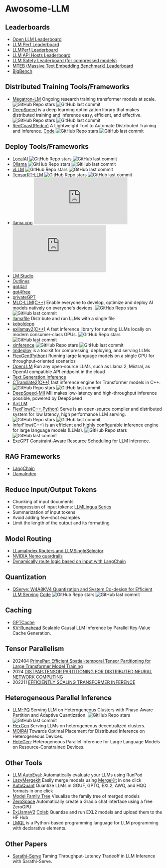 # Awosome-LLM
## Leaderboards
- [Open LLM Leaderboard](https://huggingface.co/spaces/HuggingFaceH4/open_llm_leaderboard)
- [LLM Perf Leaderboard](https://huggingface.co/spaces/optimum/llm-perf-leaderboard)
- [LLMPerf Leaderboard](https://github.com/ray-project/llmperf-leaderboard)
- [LLM API Hosts Leaderboard](https://artificialanalysis.ai/leaderboards/hosts)
- [LLM Safety Leaderboard (for compressed models)](https://huggingface.co/spaces/AI-Secure/llm-trustworthy-leaderboard)
- [MTEB (Massive Text Embedding Benchmark) Leaderboard](https://huggingface.co/spaces/mteb/leaderboard)
- [BigBench](https://github.com/google/BIG-bench)

## Distributed Training Tools/Frameworks
- [Megatron-LM](https://github.com/NVIDIA/Megatron-LM) Ongoing research training transformer models at scale.  ![GitHub Repo stars](https://img.shields.io/github/stars/NVIDIA/Megatron-LM) ![GitHub last commit](https://img.shields.io/github/last-commit/NVIDIA/Megatron-LM)
- [DeepSpeed](https://github.com/microsoft/DeepSpeed) is a deep learning optimization library that makes distributed training and inference easy, efficient, and effective.  ![GitHub Repo stars](https://img.shields.io/github/stars/microsoft/DeepSpeed) ![GitHub last commit](https://img.shields.io/github/last-commit/microsoft/DeepSpeed)
- [RedCoast(Redco)](https://arxiv.org/pdf/2310.16355) A Lightweight Tool to Automate Distributed Training and Inference. [Code](https://github.com/tanyuqian/redco)  ![GitHub Repo stars](https://img.shields.io/github/stars/tanyuqian/redco) ![GitHub last commit](https://img.shields.io/github/last-commit/tanyuqian/redco)

## Deploy Tools/Frameworks
- [LocalAI](https://github.com/mudler/LocalAI) ![GitHub Repo stars](https://img.shields.io/github/stars/mudler/LocalAI) ![GitHub last commit](https://img.shields.io/github/last-commit/mudler/LocalAI)
- [Ollama](https://github.com/ollama/ollama) ![GitHub Repo stars](https://img.shields.io/github/stars/ollama/ollama) ![GitHub last commit](https://img.shields.io/github/last-commit/ollama/ollama)
- [vLLM](https://github.com/vllm-project/vllm) ![GitHub Repo stars](https://img.shields.io/github/stars/vllm-project/vllm) ![GitHub last commit](https://img.shields.io/github/last-commit/vllm-project/vllm)
- [TensorRT-LLM](https://github.com/NVIDIA/TensorRT-LLM) ![GitHub Repo stars](https://img.shields.io/github/stars/NVIDIA/TensorRT-LLM) ![GitHub last commit](https://img.shields.io/github/last-commit/NVIDIA/TensorRT-LLM)
- [llama.cpp](https://github.com/ggerganov/llama.cpp) ![GitHub Repo stars](https://img.shields.io/github/stars/ggerganov/llama.cpp) ![GitHub last commit](https://img.shields.io/github/last-commit/ggerganov/llama.cpp)
- [LM Studio](https://github.com/lmstudio-ai) 
- [Outlines](https://github.com/outlines-dev/outlines)
- [gpt4all](https://github.com/nomic-ai/gpt4all)
- [gpt4free](https://github.com/xtekky/gpt4free)
- [privateGPT](https://github.com/imartinez/privateGPT)
- [MLC-LLM(C++)](https://github.com/mlc-ai/mlc-llm) Enable everyone to develop, optimize and deploy AI models natively on everyone's devices. ![GitHub Repo stars](https://img.shields.io/github/stars/mlc-ai/mlc-llm) ![GitHub last commit](https://img.shields.io/github/last-commit/mlc-ai/mlc-llm)
- [llamafile](https://github.com/Mozilla-Ocho/llamafile) Distribute and run LLMs with a single file
- [koboldcpp](https://github.com/LostRuins/koboldcpp)
- [exllamav2(C++)](https://github.com/turboderp/exllamav2) A fast inference library for running LLMs locally on modern consumer-class GPUs. ![GitHub Repo stars](https://img.shields.io/github/stars/turboderp/exllamav2) ![GitHub last commit](https://img.shields.io/github/last-commit/turboderp/exllamav2)
- [xinference](https://github.com/xorbitsai/inference) ![GitHub Repo stars](https://img.shields.io/github/stars/xorbitsai/inference) ![GitHub last commit](https://img.shields.io/github/last-commit/xorbitsai/inference)
- [lmdeploy](https://github.com/InternLM/lmdeploy) is a toolkit for compressing, deploying, and serving LLMs
- [FlexGen(Python)](https://github.com/FMInference/FlexGen) Running large language models on a single GPU for throughput-oriented scenarios
- [OpenLLM](https://github.com/bentoml/OpenLLM) Run any open-source LLMs, such as Llama 2, Mistral, as OpenAI compatible API endpoint in the cloud
- [Text Generation Inference](https://github.com/huggingface/text-generation-inference)
- [CTranslate2(C++)](https://github.com/OpenNMT/CTranslate2) fast inference engine for Transformer models in C++. ![GitHub Repo stars](https://img.shields.io/github/stars/OpenNMT/CTranslate2) ![GitHub last commit](https://img.shields.io/github/last-commit/OpenNMT/CTranslate2)
- [DeepSpeed-MII](https://github.com/microsoft/DeepSpeed-MII) MII makes low-latency and high-throughput inference possible, powered by DeepSpeed
- [AirLLM](https://github.com/lyogavin/Anima/tree/main/air_llm)
- [FlexFlow(C++,Python)](https://github.com/flexflow/FlexFlow) Serve is an open-source compiler and distributed system for low latency, high performance LLM serving. ![GitHub Repo stars](https://img.shields.io/github/stars/flexflow/FlexFlow) ![GitHub last commit](https://img.shields.io/github/last-commit/flexflow/FlexFlow)
- [InferFlow(C++)](https://github.com/inferflow/inferflow) is an efficient and highly configurable inference engine for large language models (LLMs). ![GitHub Repo stars](https://img.shields.io/github/stars/inferflow/inferflow) ![GitHub last commit](https://img.shields.io/github/last-commit/inferflow/inferflow)
- [ExeGPT](https://arxiv.org/pdf/2404.07947) Constraint-Aware Resource Scheduling for LLM Inference.


## RAG Frameworks
- [LangChain](https://github.com/langchain-ai/langchain)
- [LlamaIndex](https://github.com/run-llama/llama_index)

## Reduce Input/Output Tokens
- Chunking of input documents
- Compression of input tokens: [LLMLingua Series](https://llmlingua.com/)
- Summarization of input tokens
- Avoid adding few-shot examples
- Limit the length of the output and its formatting

## Model Routing
- [LLamaIndex Routers and LLMSingleSelector](https://docs.llamaindex.ai/en/latest/module_guides/querying/router/#using-selector-as-a-standalone-module)
- [NVIDIA Nemo guardrails](https://github.com/NVIDIA/NeMo-Guardrails)
- [Dynamically route logic based on input with LangChain](https://python.langchain.com/docs/expression_language/how_to/routing)

## Quantization
- [QServe: W4A8KV4 Quantization and System Co-design for Efficient LLM Serving](https://arxiv.org/pdf/2405.04532) [Code](https://github.com/mit-han-lab/qserve) ![GitHub Repo stars](https://img.shields.io/github/stars/mit-han-lab/qserve) ![GitHub last commit](https://img.shields.io/github/last-commit/mit-han-lab/qserve)

## Caching
- [GPTCache](https://github.com/zilliztech/GPTCache)
- [KV-Runahead](https://arxiv.org/pdf/2405.05329) Scalable Causal LLM Inference by Parallel Key-Value Cache Generation.

## Tensor Parallelism
- 202404 [PrimePar: Efficient Spatial-temporal Tensor Partitioning for Large Transformer Model Training](https://dl.acm.org/doi/pdf/10.1145/3620666.3651357)
- 2024   [DISTPAR:TENSOR PARTITIONING FOR DISTRIBUTED NEURAL NETWORK COMPUTING](https://openreview.net/pdf/id=1GdAJ3GsOw)
- 202211 [EFFICIENTLY SCALING TRANSFORMER INFERENCE](https://arxiv.org/pdf/2211.05102)
  
## Heterogeneous Parallel Inference
- [LLM-PQ](https://github.com/tonyzhao-jt/LLM-PQ) Serving LLM on Heterogeneous Clusters with Phase-Aware Partition and Adaptive Quantization.  ![GitHub Repo stars](https://img.shields.io/github/stars/tonyzhao-jt/LLM-PQ) ![GitHub last commit](https://img.shields.io/github/last-commit/tonyzhao-jt/LLM-PQ)
- [HexGen](https://github.com/zhenyutiancandy/HexGen) Serving LLMs on heterogeneous decentralized clusters.
- [MOIRAI](https://github.com/moirai-placement/moirai) Towards Optimal Placement for Distributed Inference on Heterogeneous Devices.
- [HeteGen](https://arxiv.org/pdf/2403.01164): Heterogeneous Parallel Inference for Large Language Models on Resource-Constrained Devices.

## Other Tools
- [LLM AutoEval](https://github.com/mlabonne/llm-autoeval): Automatically evaluate your LLMs using RunPod
- [LazyMergekit](https://colab.research.google.com/drive/1obulZ1ROXHjYLn6PPZJwRR6GzgQogxxb?usp=sharing) Easily merge models using [MergeKit](https://github.com/arcee-ai/mergekit) in one click
- [AutoQuant](https://colab.research.google.com/drive/1b6nqC7UZVt8bx4MksX7s656GXPM-eWw4?usp=sharing)    Quantize LLMs in GGUF, GPTQ, EXL2, AWQ, and HQQ formats in one click
- [Model Family Tree](https://colab.research.google.com/drive/1s2eQlolcI1VGgDhqWIANfkfKvcKrMyNr?usp=sharing)    Visualize the family tree of merged models
- [ZeroSpace](https://colab.research.google.com/drive/1LcVUW5wsJTO2NGmozjji5CkC--646LgC)    Automatically create a Gradio chat interface using a free ZeroGPU
- [ExLlamaV2](https://github.com/turboderp/exllamav2) [Colab](https://colab.research.google.com/drive/1yrq4XBlxiA0fALtMoT2dwiACVc77PHou?usp=sharing) Quantize and run EXL2 models and upload them to the HF Hub
- [LMQL](https://lmql.ai/docs/language/overview.html) is a Python-based programming language for LLM programming with declarative elements.

## Other Papers
- [Sarathi-Serve](https://arxiv.org/pdf/2403.02310) Taming Throughput-Latency Tradeoff in LLM Inference with Sarathi-Serve.
